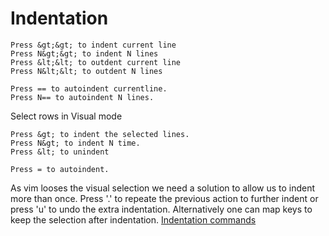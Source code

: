 # Indentation


```
Press &gt;&gt; to indent current line
Press N&gt;&gt; to indent N lines
Press &lt;&lt; to outdent current line
Press N&lt;&lt; to outdent N lines

Press == to autoindent currentline.
Press N== to autoindent N lines.
```


Select rows in Visual mode


```
Press &gt; to indent the selected lines.
Press N&gt; to indent N time.
Press &lt; to unindent

Press = to autoindent.
```



As vim looses the visual selection we need a solution to allow us to indent more than once.
Press '.' to repeate the previous action to further indent or press 'u' to undo the extra indentation.
Alternatively one can map keys to keep the selection after indentation.
[Indentation commands](http://vimcasts.org/episodes/indentation-commands/)





